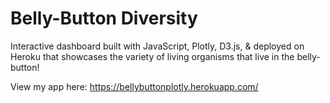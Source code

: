 # Belly-Button Diversity
Interactive dashboard built with JavaScript, Plotly, D3.js, & deployed on Heroku that showcases the variety of living organisms that live in the belly-button!

View my app here: https://bellybuttonplotly.herokuapp.com/

